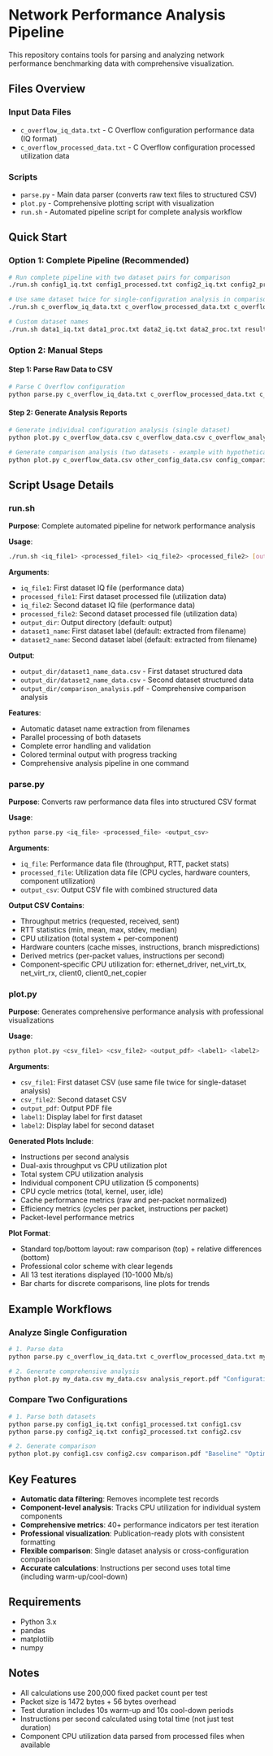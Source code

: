 # Network Performance Analysis Pipeline

This repository contains tools for parsing and analyzing network performance benchmarking data with comprehensive visualization.

## Files Overview

### Input Data Files
- `c_overflow_iq_data.txt` - C Overflow configuration performance data (IQ format) 
- `c_overflow_processed_data.txt` - C Overflow configuration processed utilization data

### Scripts
- `parse.py` - Main data parser (converts raw text files to structured CSV)
- `plot.py` - Comprehensive plotting script with visualization  
- `run.sh` - Automated pipeline script for complete analysis workflow

## Quick Start

### Option 1: Complete Pipeline (Recommended)

```bash
# Run complete pipeline with two dataset pairs for comparison
./run.sh config1_iq.txt config1_processed.txt config2_iq.txt config2_processed.txt output_dir

# Use same dataset twice for single-configuration analysis in comparison format
./run.sh c_overflow_iq_data.txt c_overflow_processed_data.txt c_overflow_iq_data.txt c_overflow_processed_data.txt results

# Custom dataset names  
./run.sh data1_iq.txt data1_proc.txt data2_iq.txt data2_proc.txt results "Baseline" "Optimized"
```

### Option 2: Manual Steps

#### Step 1: Parse Raw Data to CSV

```bash
# Parse C Overflow configuration  
python parse.py c_overflow_iq_data.txt c_overflow_processed_data.txt c_overflow_data.csv
```

#### Step 2: Generate Analysis Reports

```bash
# Generate individual configuration analysis (single dataset)
python plot.py c_overflow_data.csv c_overflow_data.csv c_overflow_analysis.pdf "C Overflow" "C Overflow"

# Generate comparison analysis (two datasets - example with hypothetical second dataset)
python plot.py c_overflow_data.csv other_config_data.csv config_comparison.pdf "C Overflow" "Other Config"
```

## Script Usage Details

### run.sh

**Purpose**: Complete automated pipeline for network performance analysis

**Usage**:
```bash
./run.sh <iq_file1> <processed_file1> <iq_file2> <processed_file2> [output_dir] [dataset1_name] [dataset2_name]
```

**Arguments**:
- `iq_file1`: First dataset IQ file (performance data)
- `processed_file1`: First dataset processed file (utilization data)
- `iq_file2`: Second dataset IQ file (performance data)  
- `processed_file2`: Second dataset processed file (utilization data)
- `output_dir`: Output directory (default: output)
- `dataset1_name`: First dataset label (default: extracted from filename)
- `dataset2_name`: Second dataset label (default: extracted from filename)

**Output**:
- `output_dir/dataset1_name_data.csv` - First dataset structured data
- `output_dir/dataset2_name_data.csv` - Second dataset structured data
- `output_dir/comparison_analysis.pdf` - Comprehensive comparison analysis

**Features**:
- Automatic dataset name extraction from filenames
- Parallel processing of both datasets
- Complete error handling and validation
- Colored terminal output with progress tracking
- Comprehensive analysis pipeline in one command

### parse.py

**Purpose**: Converts raw performance data files into structured CSV format

**Usage**:
```bash
python parse.py <iq_file> <processed_file> <output_csv>
```

**Arguments**:
- `iq_file`: Performance data file (throughput, RTT, packet stats)
- `processed_file`: Utilization data file (CPU cycles, hardware counters, component utilization)  
- `output_csv`: Output CSV file with combined structured data

**Output CSV Contains**:
- Throughput metrics (requested, received, sent)
- RTT statistics (min, mean, max, stdev, median)
- CPU utilization (total system + per-component)
- Hardware counters (cache misses, instructions, branch mispredictions)
- Derived metrics (per-packet values, instructions per second)
- Component-specific CPU utilization for: ethernet_driver, net_virt_tx, net_virt_rx, client0, client0_net_copier

### plot.py

**Purpose**: Generates comprehensive performance analysis with professional visualizations

**Usage**:
```bash
python plot.py <csv_file1> <csv_file2> <output_pdf> <label1> <label2>
```

**Arguments**:
- `csv_file1`: First dataset CSV (use same file twice for single-dataset analysis)
- `csv_file2`: Second dataset CSV  
- `output_pdf`: Output PDF file
- `label1`: Display label for first dataset
- `label2`: Display label for second dataset

**Generated Plots Include**:
- Instructions per second analysis
- Dual-axis throughput vs CPU utilization plot
- Total system CPU utilization analysis
- Individual component CPU utilization (5 components)
- CPU cycle metrics (total, kernel, user, idle)
- Cache performance metrics (raw and per-packet normalized)
- Efficiency metrics (cycles per packet, instructions per packet)
- Packet-level performance metrics

**Plot Format**:
- Standard top/bottom layout: raw comparison (top) + relative differences (bottom)
- Professional color scheme with clear legends
- All 13 test iterations displayed (10-1000 Mb/s)
- Bar charts for discrete comparisons, line plots for trends

## Example Workflows

### Analyze Single Configuration
```bash
# 1. Parse data
python parse.py c_overflow_iq_data.txt c_overflow_processed_data.txt my_data.csv

# 2. Generate comprehensive analysis  
python plot.py my_data.csv my_data.csv analysis_report.pdf "Configuration" "Configuration"
```

### Compare Two Configurations
```bash
# 1. Parse both datasets
python parse.py config1_iq.txt config1_processed.txt config1.csv
python parse.py config2_iq.txt config2_processed.txt config2.csv

# 2. Generate comparison
python plot.py config1.csv config2.csv comparison.pdf "Baseline" "Optimized"
```

## Key Features

- **Automatic data filtering**: Removes incomplete test records
- **Component-level analysis**: Tracks CPU utilization for individual system components
- **Comprehensive metrics**: 40+ performance indicators per test iteration
- **Professional visualization**: Publication-ready plots with consistent formatting
- **Flexible comparison**: Single dataset analysis or cross-configuration comparison
- **Accurate calculations**: Instructions per second uses total time (including warm-up/cool-down)

## Requirements

- Python 3.x
- pandas
- matplotlib  
- numpy

## Notes

- All calculations use 200,000 fixed packet count per test
- Packet size is 1472 bytes + 56 bytes overhead
- Test duration includes 10s warm-up and 10s cool-down periods
- Instructions per second calculated using total time (not just test duration)
- Component CPU utilization data parsed from processed files when available